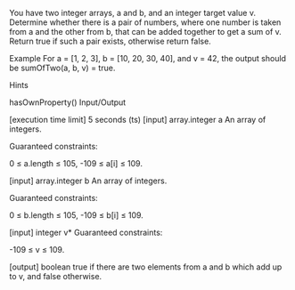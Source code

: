 You have two integer arrays, a and b, and an integer target value v. Determine whether there is a pair of numbers, where one number is taken from a and the other from b, that can be added together to get a sum of v. Return true if such a pair exists, otherwise return false.

Example For a = [1, 2, 3], b = [10, 20, 30, 40], and v = 42, the output should be sumOfTwo(a, b, v) = true.

Hints

hasOwnProperty()
Input/Output

[execution time limit] 5 seconds (ts)
[input] array.integer a
An array of integers.

Guaranteed constraints:

0 ≤ a.length ≤ 105, -109 ≤ a[i] ≤ 109.

[input] array.integer b
An array of integers.

Guaranteed constraints:

0 ≤ b.length ≤ 105, -109 ≤ b[i] ≤ 109.

[input] integer v\*
Guaranteed constraints:

-109 ≤ v ≤ 109.

[output] boolean
true if there are two elements from a and b which add up to v, and false otherwise.
